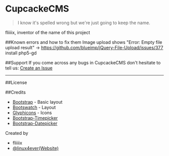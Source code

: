 ﻿CupcackeCMS
===========

> I know it's spelled wrong but we're just going to keep the name.

fliiiix, inventor of the name of this project

##Known errors and how to fix them
Image upload shows "Error: Empty file upload result"
-> https://github.com/blueimp/jQuery-File-Upload/issues/377 install php5-gd

##Support
If you come across any bugs in CupcackeCMS don't hesitate to tell us: [Create an Issue](https://github.com/fliiiix/CupcackeCMS/issues)

----
##License

##Credits
* [Bootstrap](https://github.com/twitter/bootstrap/) - Basic layout
* [Bootswatch](http://bootswatch.com/) - Layout
* [Glyphicons](http://glyphicons.com/) - Icons
* [Bootstrap-Timepicker](http://jdewit.github.com/bootstrap-timepicker/)
* [Bootstrap-Datepicker](http://www.eyecon.ro/bootstrap-datepicker/)

Created by
* fliiiix
* [@linux4ever](http://twitter.com/linux4ever2)[(Website)](http://l3r.de)
